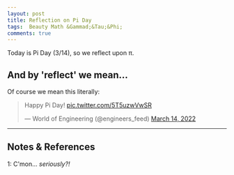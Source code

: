 ```yaml
---
layout: post
title: Reflection on Pi Day
tags:  Beauty Math &Gammad;&Tau;&Phi;
comments: true
---
```


Today is Pi Day (3/14), so we reflect upon &pi;.  


## And by 'reflect' we mean&hellip;  

Of course we mean this literally:  

<blockquote class="twitter-tweet">
  <p lang="en" dir="ltr">
    Happy Pi Day! <a href="https://t.co/5T5uzwVwSR">pic.twitter.com/5T5uzwVwSR</a>
  </p>&mdash; World of Engineering (@engineers_feed) <a href="https://twitter.com/engineers_feed/status/1503241522325573632?ref_src=twsrc%5Etfw">March 14, 2022</a>
</blockquote>
<script async src="https://platform.twitter.com/widgets.js" charset="utf-8"></script>

---

## Notes &amp; References  

<!--
<sup id="fn1a">[[1]](#fn1)</sup>

<a id="fn1">1</a>: ***, ["***"](***), *** [↩](#fn1a)  

<a href="{{ site.baseurl }}/images/***">
  <img src="{{ site.baseurl }}/images/***" width="400" height="***" alt="***" title="***" style="float: right; margin: 3px 3px 3px 3px; border: 1px solid #000000;">
</a>

<iframe width="400" height="224" src="***" allow="accelerometer; encrypted-media; gyroscope; picture-in-picture" allowfullscreen style="float: right; margin: 3px 3px 3px 3px; border: 1px solid #000000;"></iframe>
-->

<a id="fn1">1</a>: C'mon&hellip; _seriously?!_  
